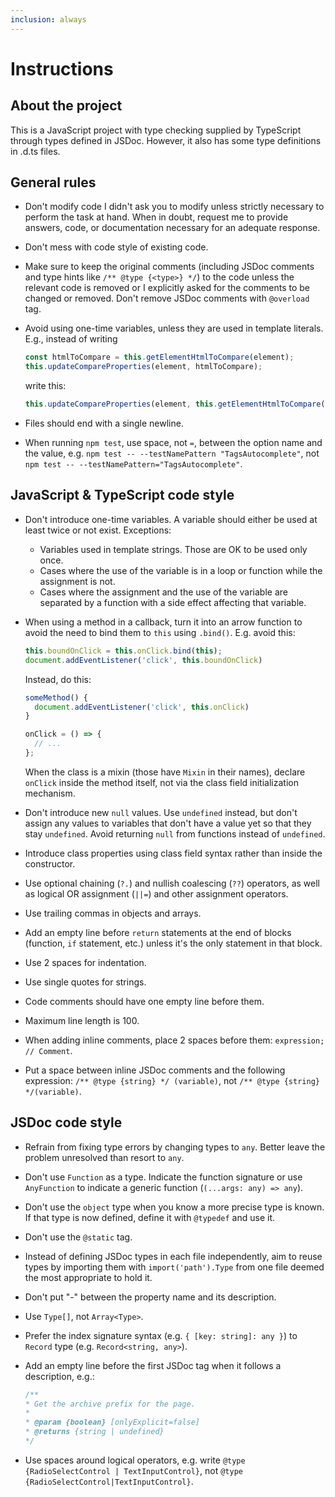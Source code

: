 ```yaml
---
inclusion: always
---
```

# Instructions

## About the project

This is a JavaScript project with type checking supplied by TypeScript through types defined in JSDoc. However, it also has some type definitions in .d.ts files.

## General rules

* Don't modify code I didn't ask you to modify unless strictly necessary to perform the task at hand. When in doubt, request me to provide answers, code, or documentation necessary for an adequate response.
* Don't mess with code style of existing code.
* Make sure to keep the original comments (including JSDoc comments and type hints like `/** @type {<type>} */`) to the code unless the relevant code is removed or I explicitly asked for the comments to be changed or removed. Don't remove JSDoc comments with `@overload` tag.
* Avoid using one-time variables, unless they are used in template literals. E.g., instead of writing

  ```js
  const htmlToCompare = this.getElementHtmlToCompare(element);
  this.updateCompareProperties(element, htmlToCompare);
  ```

  write this:

  ```js
  this.updateCompareProperties(element, this.getElementHtmlToCompare(element));
  ```

* Files should end with a single newline.
* When running `npm test`, use space, not `=`, between the option name and the value, e.g. `npm test -- --testNamePattern "TagsAutocomplete"`, not `npm test -- --testNamePattern="TagsAutocomplete"`.

## JavaScript & TypeScript code style

* Don't introduce one-time variables. A variable should either be used at least twice or not exist. Exceptions:
  * Variables used in template strings. Those are OK to be used only once.
  * Cases where the use of the variable is in a loop or function while the assignment is not.
  * Cases where the assignment and the use of the variable are separated by a function with a side effect affecting that variable.
* When using a method in a callback, turn it into an arrow function to avoid the need to bind them to `this` using `.bind()`. E.g. avoid this:

  ```js
  this.boundOnClick = this.onClick.bind(this);
  document.addEventListener('click', this.boundOnClick)
  ```

  Instead, do this:

  ```js
  someMethod() {
    document.addEventListener('click', this.onClick)
  }

  onClick = () => {
    // ...
  };
  ```

  When the class is a mixin (those have `Mixin` in their names), declare `onClick` inside the method itself, not via the class field initialization mechanism.
* Don't introduce new `null` values. Use `undefined` instead, but don't assign any values to variables that don't have a value yet so that they stay `undefined`. Avoid returning `null` from functions instead of `undefined`.
* Introduce class properties using class field syntax rather than inside the constructor.
* Use optional chaining (`?.`) and nullish coalescing (`??`) operators, as well as logical OR assignment (`||=`) and other assignment operators.
* Use trailing commas in objects and arrays.
* Add an empty line before `return` statements at the end of blocks (function, `if` statement, etc.) unless it's the only statement in that block.
* Use 2 spaces for indentation.
* Use single quotes for strings.
* Code comments should have one empty line before them.
* Maximum line length is 100.
* When adding inline comments, place 2 spaces before them: `expression;  // Comment`.
* Put a space between inline JSDoc comments and the following expression: `/** @type {string} */ (variable)`, not `/** @type {string} */(variable)`.

## JSDoc code style

* Refrain from fixing type errors by changing types to `any`. Better leave the problem unresolved than resort to `any`.
* Don't use `Function` as a type. Indicate the function signature or use `AnyFunction` to indicate a generic function (`(...args: any) => any`).
* Don't use the `object` type when you know a more precise type is known. If that type is now defined, define it with `@typedef` and use it.
* Don't use the `@static` tag.
* Instead of defining JSDoc types in each file independently, aim to reuse types by importing them with `import('path').Type` from one file deemed the most appropriate to hold it.
* Don't put "-" between the property name and its description.
* Use `Type[]`, not `Array<Type>`.
* Prefer the index signature syntax (e.g. `{ [key: string]: any }`) to `Record` type (e.g. `Record<string, any>`).
* Add an empty line before the first JSDoc tag when it follows a description, e.g.:

  ```js
  /**
  * Get the archive prefix for the page.
  *
  * @param {boolean} [onlyExplicit=false]
  * @returns {string | undefined}
  */
  ```

* Use spaces around logical operators, e.g. write `@type {RadioSelectControl | TextInputControl}`, not `@type {RadioSelectControl|TextInputControl}`.
